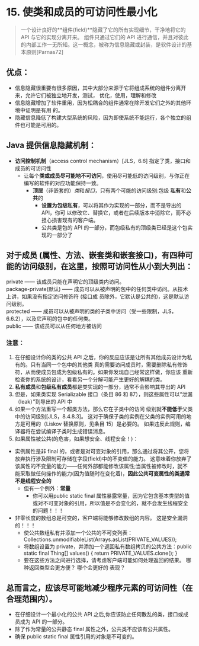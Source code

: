 # 15. 使类和成员的可访问性最小化
> 一个设计良好的**组件(field)**隐藏了它的所有实现细节，干净地将它的 API 与它的实现分离开来。
> 组件只通过它们的 API 进行通信，并且对彼此的内部工作一无所知。这一概念，被称为信息隐藏或封装，是软件设计的基本原则[Parnas72]
## 优点：
- 信息隐藏很重要有很多原因，其中大部分来源于它将组成系统的组件分离开来，允许它们被独立地开发，测试，
  优化，使用，理解和修改
- 信息隐藏增加了软件重用，因为松耦合的组件通常在除开发它们之外的其他环境中证明是有用
  的。
- 隐藏信息降低了构建大型系统的风险，因为即使系统不能运行，各个独立的组件也可能是可用的。
## Java 提供信息隐藏机制：
- **访问控制机制**（access control mechanism）[JLS，6.6] 指定了类，接口和 成员的可访问性
  - 让每个**类或成员尽可能地不可访问**，使用尽可能低的访问级别，与你正在编写的软件的对应功能保持一致。
    - **顶层**（非嵌套的）*类*和*接口*，只有两个可能的访问级别:包级 **私有**和**公共**的
      - **设置为包级私有**，可以将其作为实现的一部分，而不是导出的 API，你可
        以修改它、替换它，或者在后续版本中消除它，而不必担心损害现有的客户端。
      - 公共类是包的 API 的一部分，而包级私有的顶级类已经是这个包实现的一部分了
## 对于成员 (属性、方法、嵌套类和嵌套接口)，有四种可能的访问级别，在这里，按照可访问性从小到大列出：
private —— 该成员只能在声明它的顶级类内访问。  
package-private(默认) —— 成员可以从被声明的包中的任何类中访问。从技术上讲，如果没有指定访问修饰符 (接口成
员除外，它默认是公共的)，这是默认访问级别。  
protected —— 成员可以从被声明的类的子类中访问（受一些限制，JLS，6.6.2），以及它声明的包中的任何类。  
public —— 该成员可以从任何地方被访问  
### 注意：
1. 在仔细设计你的类的公共 API 之后，你的反应应该是让所有其他成员设计为私有的。只有当同一个包中的其他类
真的需要访问成员时，需要删除私有修饰符，从而使成员包成为包级私有的。如果你发现自己经常这样做，你应该
重新检查你的系统的设计，看看另一个分解可能产生更好的解耦的类。
2. **私有成员**和**包级私有成员**都是类实现的一部分，通常不会影响其导出的 API
3. 但是，如果类实现 Serializable 接口（条目 86 和 87），则这些属性可以“泄漏（leak）”到导出的 API 中
4. 如果一个方法重写一个超类方法，那么它在子类中的访问
  级别就**不能低于**父类中的访问级别[JLS，8.4.8.3]。 这对于确保子类的实例在父类的实例可用的地方是可用的（Liskov
  替换原则，见条目 15）是必要的。 如果违反此规则，编译器将在尝试编译子类时生成错误消息。
5. 如果属性被公共(的危害，如果想安全、线程安全！)：
  - 实例属性是非 final 的，或者是对可变对象的引用，那么通过将其公开，您将放弃执行涉及限制可存储在字段(field)中的不变值的能力。
  这意味着你放弃了该属性的不变量的能力——任何外部都能修改该属性;当属性被修改时，就不能采取做任何操作的能力(因为值随时在变化着)，**因此公共可变属性的类通常不是线程安全的**
    - 但有一个例外：**常量**
      - 你可以用public static final 属性暴露常量，因为它包含基本类型的值或对不可变对象的引用，所以值是不会变化的，就不会发生线程安全的问题！！！
  - 非零长度的数组总是可变的，客户端将能够修改数组的内容。 这是安全漏洞的！！！
    - 使公共数组私有并添加一个公共的不可变列表：Collections.unmodifiableList(Arrays.asList(PRIVATE_VALUES));
    - 将数组设置为 private，并添加一个返回私有数组拷贝的公共方法：public static final Thing[] values() {
      return PRIVATE_VALUES.clone();
      }
    - 要在这些方法之间进行选择，请考虑客户端可能如何处理返回的结果。 哪种返回类型会更方便？ 哪个会更好的
      表现？
## 总而言之，应该尽可能地减少程序元素的可访问性（在合理范围内）。
- 在仔细设计一个最小化的公共 API 之后,你应该防止任何散乱的类，接口或成员成为 API 的一部分。 
- 除了作为常量的公共静态 final 属性之外，公共类不应该有公共属性。
- 确保 public static final 属性引用的对象是不可变的。